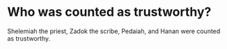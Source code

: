 # Who was counted as trustworthy?

Shelemiah the priest, Zadok the scribe, Pedaiah, and Hanan were counted as trustworthy.
